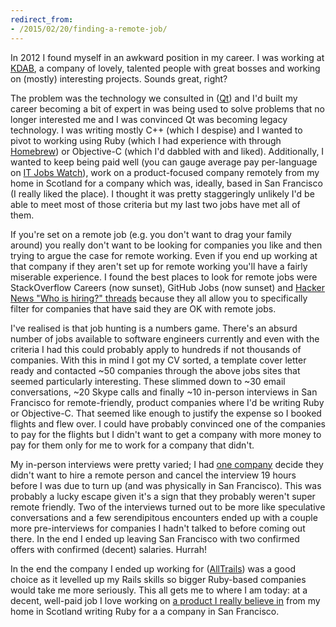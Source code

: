 ```yaml
---
redirect_from:
- /2015/02/20/finding-a-remote-job/
---
```

In 2012 I found myself in an awkward position in my career. I was working at [KDAB](http://kdab.com/), a company of lovely, talented people with great bosses and working on (mostly) interesting projects. Sounds great, right?

The problem was the technology we consulted in ([Qt](http://qt-project.org)) and I'd built my career becoming a bit of expert in was being used to solve problems that no longer interested me and I was convinced Qt was becoming legacy technology. I was writing mostly C++ (which I despise) and I wanted to pivot to working using Ruby (which I had experience with through [Homebrew](http://brew.sh)) or Objective-C (which I'd dabbled with and liked). Additionally, I wanted to keep being paid well (you can gauge average pay per-language on [IT Jobs Watch](http://www.itjobswatch.co.uk)), work on a product-focused company remotely from my home in Scotland for a company which was, ideally, based in San Francisco (I really liked the place). I thought it was pretty staggeringly unlikely I'd be able to meet most of those criteria but my last two jobs have met all of them.

If you're set on a remote job (e.g. you don't want to drag your family around) you really don't want to be looking for companies you like and then trying to argue the case for remote working. Even if you end up working at that company if they aren't set up for remote working you'll have a fairly miserable experience. I found the best places to look for remote jobs were StackOverflow Careers (now sunset), GitHub Jobs (now sunset) and [Hacker News "Who is hiring?" threads](https://news.ycombinator.com/item?id=8980047) because they all allow you to specifically filter for companies that have said they are OK with remote jobs.

I've realised is that job hunting is a numbers game. There's an absurd number of jobs available to software engineers currently and even with the criteria I had this could probably apply to hundreds if not thousands of companies. With this in mind I got my CV sorted, a template cover letter ready and contacted ~50 companies through the above jobs sites that seemed particularly interesting. These slimmed down to ~30 email conversations, ~20 Skype calls and finally ~10 in-person interviews in San Francisco for remote-friendly, product companies where I'd be writing Ruby or Objective-C. That seemed like enough to justify the expense so I booked flights and flew over. I could have probably convinced one of the companies to pay for the flights but I didn't want to get a company with more money to pay for them only for me to work for a company that didn't.

My in-person interviews were pretty varied; I had [one company](https://www.yelp.com) decide they didn't want to hire a remote person and cancel the interview 19 hours before I was due to turn up (and was physically in San Francisco). This was probably a lucky escape given it's a sign that they probably weren't super remote friendly. Two of the interviews turned out to be more like speculative conversations and a few serendipitous encounters ended up with a couple more pre-interviews for companies I hadn't talked to before coming out there. In the end I ended up leaving San Francisco with two confirmed offers with confirmed (decent) salaries. Hurrah!

In the end the company I ended up working for ([AllTrails](https://www.alltrails.com)) was a good choice as it levelled up my Rails skills so bigger Ruby-based companies would take me more seriously. This all gets me to where I am today: at a decent, well-paid job I love working on [a product I really believe in](https://github.com) from my home in Scotland writing Ruby for a a company in San Francisco.
